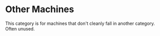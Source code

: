 # Other Machines

This category is for machines that don't cleanly fall in another category. Often unused.
